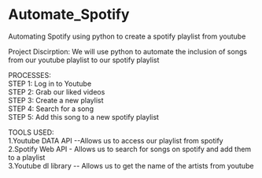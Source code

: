 # Automate_Spotify
Automating Spotify  using python to  create a spotify playlist from youtube



Project Discirption:
We will use python to automate the inclusion of  songs from our youtube playlist to our spotify playlist


PROCESSES: <br/>
STEP 1: Log in to Youtube <br/>
STEP 2: Grab our liked videos <br/>
STEP 3: Create a new playlist<br/>
STEP 4: Search for a song<br/>
STEP 5: Add this song to a new spotify playlist<br/>


TOOLS USED:<br/>
1.Youtube DATA API --Allows us to access our playlist from spotify <br/>
2.Spotify Web API - Allows us to search for songs on spotify and add them to a playlist<br/>
3.Youtube dl library -- Allows us to get the name of the artists from youtube<br/>


